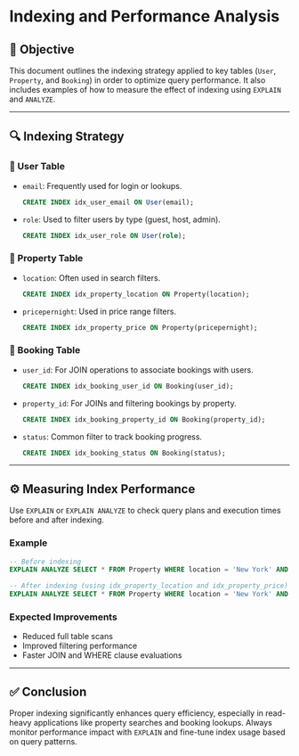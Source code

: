 # Indexing and Performance Analysis

## 🎯 Objective
This document outlines the indexing strategy applied to key tables (`User`, `Property`, and `Booking`) in order to optimize query performance. It also includes examples of how to measure the effect of indexing using `EXPLAIN` and `ANALYZE`.

---

## 🔍 Indexing Strategy

### 📌 User Table
- `email`: Frequently used for login or lookups.
  ```sql
  CREATE INDEX idx_user_email ON User(email);
  ```
- `role`: Used to filter users by type (guest, host, admin).
  ```sql
  CREATE INDEX idx_user_role ON User(role);
  ```

### 🏡 Property Table
- `location`: Often used in search filters.
  ```sql
  CREATE INDEX idx_property_location ON Property(location);
  ```
- `pricepernight`: Used in price range filters.
  ```sql
  CREATE INDEX idx_property_price ON Property(pricepernight);
  ```

### 📅 Booking Table
- `user_id`: For JOIN operations to associate bookings with users.
  ```sql
  CREATE INDEX idx_booking_user_id ON Booking(user_id);
  ```
- `property_id`: For JOINs and filtering bookings by property.
  ```sql
  CREATE INDEX idx_booking_property_id ON Booking(property_id);
  ```
- `status`: Common filter to track booking progress.
  ```sql
  CREATE INDEX idx_booking_status ON Booking(status);
  ```

---

## ⚙️ Measuring Index Performance

Use `EXPLAIN` or `EXPLAIN ANALYZE` to check query plans and execution times before and after indexing.

### Example
```sql
-- Before indexing
EXPLAIN ANALYZE SELECT * FROM Property WHERE location = 'New York' AND pricepernight < 200;

-- After indexing (using idx_property_location and idx_property_price)
EXPLAIN ANALYZE SELECT * FROM Property WHERE location = 'New York' AND pricepernight < 200;
```

### Expected Improvements
- Reduced full table scans
- Improved filtering performance
- Faster JOIN and WHERE clause evaluations

---

## ✅ Conclusion
Proper indexing significantly enhances query efficiency, especially in read-heavy applications like property searches and booking lookups. Always monitor performance impact with `EXPLAIN` and fine-tune index usage based on query patterns.
